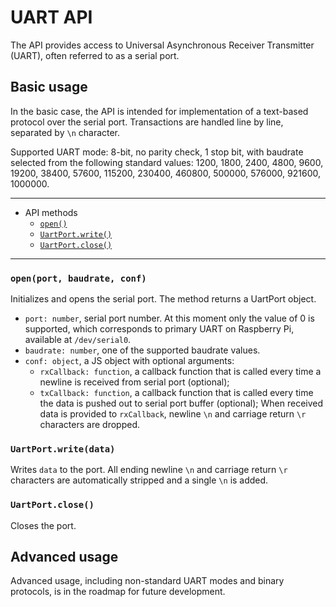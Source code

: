 # UART API

The API provides access to Universal Asynchronous Receiver Transmitter (UART), often referred to as a serial port.

## Basic usage

In the basic case, the API is intended for implementation of a text-based protocol over the serial port. 
Transactions are handled line by line, separated by `\n` character.

Supported UART mode: 8-bit, no parity check, 1 stop bit, with baudrate selected from the following standard values:
1200, 1800, 2400, 4800, 9600, 19200, 38400, 57600, 115200, 230400, 460800, 500000, 576000, 921600, 1000000.

----
- API methods
    - [`open()`](#openbaudrate-rxcallback-txcallback)
    - [`UartPort.write()`](#uartportwritedata)
    - [`UartPort.close()`](#uartportclose)
----

### `open(port, baudrate, conf)`
Initializes and opens the serial port. The method returns a UartPort object.
- `port: number`, serial port number. At this moment only the value of 0 is supported, which corresponds to primary UART on Raspberry Pi, available at `/dev/serial0`.
- `baudrate: number`, one of the supported baudrate values.
- `conf: object`, a JS object with optional arguments:
  - `rxCallback: function`, a callback function that is called every time a newline is received from serial port (optional);
  - `txCallback: function`, a callback function that is called every time the data is pushed out to serial port buffer (optional);
When received data is provided to `rxCallback`, newline `\n` and carriage return `\r` characters are dropped.

### `UartPort.write(data)`
Writes `data` to the port.
All ending newline `\n` and carriage return `\r` characters are automatically stripped and a single `\n` is added.

### `UartPort.close()`
Closes the port.

## Advanced usage

Advanced usage, including non-standard UART modes and binary protocols, is in the roadmap for future development.
